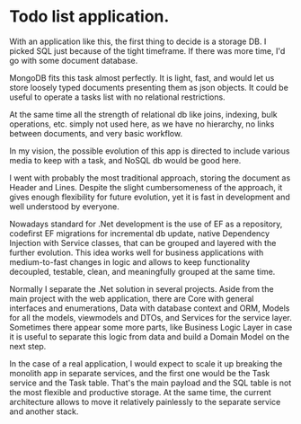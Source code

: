 # Todo list application.

With an application like this, the first thing to decide is a storage DB. I picked SQL just because of the tight timeframe. If there was more time, I'd go with some document database.

MongoDB fits this task almost perfectly.
It is light, fast, and would let us store loosely typed documents presenting them as json objects. It could be useful to operate a tasks list with no relational restrictions. 

At the same time all the strength of relational db like joins, indexing, bulk operations, etc. simply not used here, as we have no hierarchy, no links between documents, and very basic workflow.

In my vision, the possible evolution of this app is directed to include various media to keep with a task,
and NoSQL db would be good here.

I went with probably the most traditional approach, storing the document as Header and Lines. Despite the slight cumbersomeness of the approach,
it gives enough flexibility for future evolution, yet it is fast in development and well understood by everyone.

Nowadays standard for .Net development is the use of EF as a repository, codefirst EF migrations for incremental db update,
native Dependency Injection with Service classes, that can be grouped and layered with the further evolution.
This idea works well for business applications with medium-to-fast changes in logic and allows to keep functionality decoupled, testable, clean, and meaningfully grouped at the same time.

Normally I separate the .Net solution in several projects. Aside from the main project with the web application, there are Core with general interfaces and enumerations, Data with database context and ORM, Models for all the models, viewmodels and DTOs, and Services for the service layer. Sometimes there appear some more parts, like Business Logic Layer in case it is useful to separate this logic from data and build a Domain Model on the next step.

In the case of a real application, I would expect to scale it up breaking the monolith app in separate services, and the first one would be the Task service and the Task table. That's the main payload and the SQL table is not the most flexible and productive storage. At the same time, the current architecture allows to move it relatively painlessly to the separate service and another stack.
